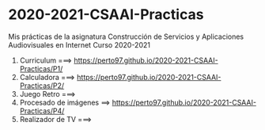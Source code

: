 # 2020-2021-CSAAI-Practicas
Mis prácticas de la asignatura Construcción de Servicios y Aplicaciones Audiovisuales en Internet Curso 2020-2021

1. Curriculum ===> https://perto97.github.io/2020-2021-CSAAI-Practicas/P1/
2. Calculadora ===> https://perto97.github.io/2020-2021-CSAAI-Practicas/P2/
3. Juego Retro ===>
4. Procesado de imágenes ==> https://perto97.github.io/2020-2021-CSAAI-Practicas/P4/
5. Realizador de TV ===>
